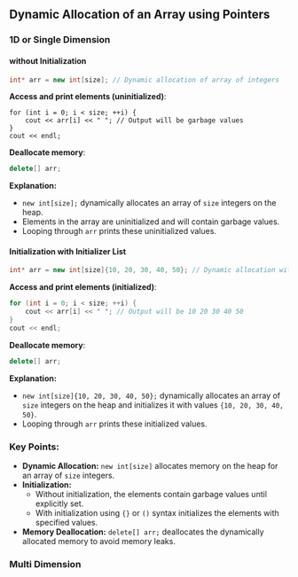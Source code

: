 ## Dynamic Allocation of an Array using Pointers

### 1D or Single Dimension

#### without Initialization

```cpp
int* arr = new int[size]; // Dynamic allocation of array of integers
```

**Access and print elements (uninitialized)**:

```
for (int i = 0; i < size; ++i) {
    cout << arr[i] << " "; // Output will be garbage values
}
cout << endl;

```

**Deallocate memory**:

```cpp
delete[] arr;
```

**Explanation:**

- `new int[size];` dynamically allocates an array of `size` integers on the heap.
- Elements in the array are uninitialized and will contain garbage values.
- Looping through `arr` prints these uninitialized values.

#### Initialization with Initializer List

```cpp
int* arr = new int[size]{10, 20, 30, 40, 50}; // Dynamic allocation with initializer list
```

**Access and print elements (initialized)**:

```cpp
for (int i = 0; i < size; ++i) {
    cout << arr[i] << " "; // Output will be 10 20 30 40 50
}
cout << endl;

```

**Deallocate memory**:

```cpp
delete[] arr;
```

**Explanation:**

- `new int[size]{10, 20, 30, 40, 50};` dynamically allocates an array of `size` integers on the heap and initializes it with values `{10, 20, 30, 40, 50}`.
- Looping through `arr` prints these initialized values.

### Key Points:

- **Dynamic Allocation:** `new int[size]` allocates memory on the heap for an array of `size` integers.
- **Initialization:**
  - Without initialization, the elements contain garbage values until explicitly set.
  - With initialization using `{}` or `()` syntax initializes the elements with specified values.
- **Memory Deallocation:** `delete[] arr;` deallocates the dynamically allocated memory to avoid memory leaks.

### Multi Dimension
